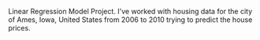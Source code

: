 Linear Regression Model Project.
I've worked with housing data for the city of Ames, Iowa, United States from 2006 to 2010 trying to predict the house prices.
